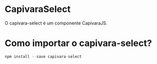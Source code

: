 # CapivaraSelect

O capivara-select é um componente CapivaraJS.

# Como importar o capivara-select?
```javascript
npm install --save capivara-select
```
